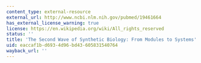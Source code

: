 ```yaml
---
content_type: external-resource
external_url: http://www.ncbi.nlm.nih.gov/pubmed/19461664
has_external_license_warning: true
license: https://en.wikipedia.org/wiki/All_rights_reserved
status: ''
title: 'The Second Wave of Synthetic Biology: From Modules to Systems'
uid: eaccaf1b-d693-4d96-bd43-605831540764
wayback_url: ''
---
```

